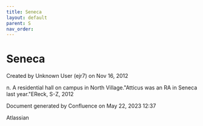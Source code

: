 ```yaml
---
title: Seneca
layout: default
parent: S
nav_order:
---
```


# Seneca

Created by  Unknown User (ejr7) on Nov 16, 2012

n. A residential hall on campus in North Village.&quot;Atticus was an RA in Seneca last year.&quot;EReck, S-Z, 2012

Document generated by Confluence on May 22, 2023 12:37

Atlassian
